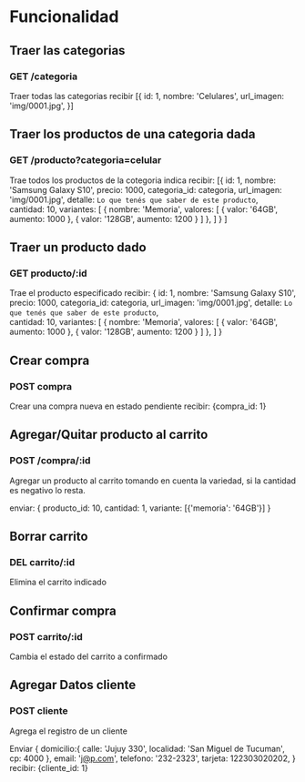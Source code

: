 # Funcionalidad


##  Traer las categorias
### GET /categoria
 Traer todas las categorias
recibir [{
    id: 1,
    nombre: 'Celulares',
    url_imagen: 'img/0001.jpg',
}]

## Traer los productos de una categoria dada 
### GET /producto?categoria=celular
Trae todos los productos de la cotegoria indica
recibir:  [{
    id: 1,
    nombre: 'Samsung Galaxy S10',
    precio: 1000,
    categoria_id: categoria,
    url_imagen: 'img/0001.jpg',
    detalle: `Lo que tenés que saber de este producto`,     
    cantidad: 10,
    variantes: [
        {
            nombre: 'Memoria',
            valores: [
                { valor: '64GB',  aumento: 1000 },
                { valor: '128GB', aumento: 1200 }
            ]
        },
    ]
}
]

## Traer un producto dado
### GET producto/:id
Trae el producto especificado
recibir:  {
    id: 1,
    nombre: 'Samsung Galaxy S10',
    precio: 1000,
    categoria_id: categoria,
    url_imagen: 'img/0001.jpg',
    detalle: `Lo que tenés que saber de este producto`,     
    cantidad: 10,
    variantes: [
        {
            nombre: 'Memoria',
            valores: [
                { valor: '64GB',  aumento: 1000 },
                { valor: '128GB', aumento: 1200 }
            ]
        },
    ]
}

## Crear compra
### POST compra
Crear una compra nueva en estado pendiente
recibir: 
    {compra_id: 1}

## Agregar/Quitar producto al carrito
### POST /compra/:id
Agregar  un producto al carrito tomando en cuenta la variedad, si la cantidad es negativo lo resta. 

enviar: {
    producto_id: 10,
    cantidad: 1,
    variante: [{'memoria': '64GB'}]
}

## Borrar carrito
### DEL carrito/:id
Elimina el carrito indicado

## Confirmar compra
### POST carrito/:id
Cambia el estado del carrito a confirmado

## Agregar Datos cliente
### POST cliente
Agrega el registro de un cliente 

Enviar {
    domicilio:{
        calle: 'Jujuy 330',
        localidad: 'San Miguel de Tucuman',
        cp: 4000
    }, 
    email: 'j@p.com',
    telefono: '232-2323',
    tarjeta: 122303020202,
}
recibir:
{cliente_id: 1}

